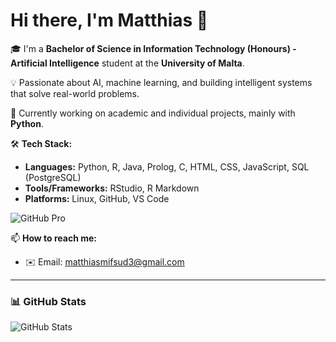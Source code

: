 # Hi there, I'm Matthias 👋

🎓 I'm a **Bachelor of Science in Information Technology (Honours) - Artificial Intelligence** student at the **University of Malta**.

💡 Passionate about AI, machine learning, and building intelligent systems that solve real-world problems.

🔭 Currently working on academic and individual projects, mainly with **Python**.

🛠️ **Tech Stack:**
- **Languages:** Python, R, Java, Prolog, C, HTML, CSS, JavaScript, SQL (PostgreSQL)
- **Tools/Frameworks:** RStudio, R Markdown
- **Platforms:** Linux, GitHub, VS Code

![GitHub Pro](https://img.shields.io/badge/GitHub-Pro-blue?logo=github)

📫 **How to reach me:**
- ✉️ Email: matthiasmifsud3@gmail.com

---

### 📊 GitHub Stats

![GitHub Stats](https://github-readme-stats.vercel.app/api?username=MatthiasMifsud&show_icons=true&theme=radical&cache_seconds=86400)
